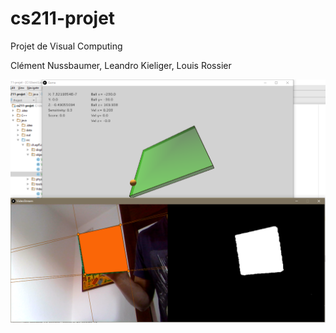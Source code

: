 # cs211-projet
Projet de Visual Computing

Clément Nussbaumer, Leandro Kieliger, Louis Rossier

![alt text](https://github.com/clementnuss/cs211-projet/blob/master/preview.png "Preview")
